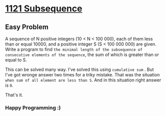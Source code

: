 # [1121 Subsequence](https://uva.onlinejudge.org/index.php?option=com_onlinejudge&Itemid=8&page=show_problem&problem=3562)

## Easy Problem
  A sequence of N positive integers (10 < N < 100 000), each of them less than or equal 10000, and
a positive integer S (S < 100 000 000) are given. Write a program to find ```the minimal length of the
subsequence of consecutive elements of the sequence```, the sum of which is greater than or equal to S.

This can be solved many way. I've solved this using ```cumulative sum``` .
But I've got wronge answer two times for a triky mistake. That was the situation ```when sum of all element are less than S```.
And in this situation right answer is ```0```.

That's it.

### Happy Programming :)
